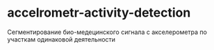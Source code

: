 # accelrometr-activity-detection

Сегментирование био-медецинского сигнала с акселерометра по участкам одинаковой деятельности
